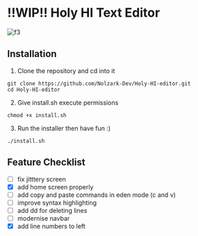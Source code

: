 # !!WIP!! Holy HI Text Editor


![f3](https://github.com/user-attachments/assets/51ece034-6667-4533-b833-c35450d9b3f6)

## Installation

1. Clone the repository and cd into it
```
git clone https://github.com/Nolzark-Dev/Holy-HI-editor.git
cd Holy-HI-editor
```
2. Give install.sh execute permissions
```
chmod +x install.sh
```
3. Run the installer then have fun :)
```
./install.sh
```


## Feature Checklist
- [ ] fix jitttery screen
- [x] add home screen properly
- [ ] add copy and paste commands in eden mode (c and v)
- [ ] improve syntax highlighting
- [ ] add dd for deleting lines
- [ ] modernise navbar
- [x] add line numbers to left
